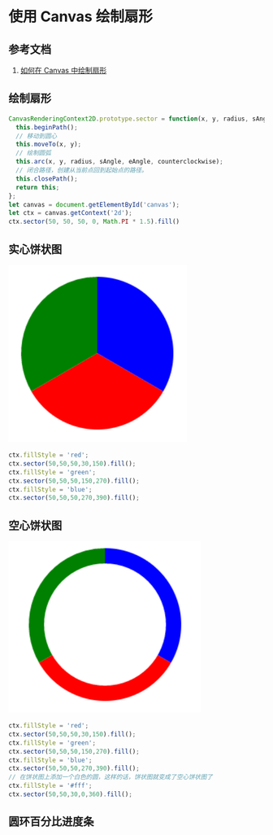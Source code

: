 # 使用 Canvas 绘制扇形

## 参考文档
1. [如何在 Canvas 中绘制扇形](http://www.clanfei.com/2014/12/1745.html)

## 绘制扇形
```js
CanvasRenderingContext2D.prototype.sector = function(x, y, radius, sAngle, eAngle, counterclockwise) {
  this.beginPath();
  // 移动到圆心
  this.moveTo(x, y);
  // 绘制圆弧
  this.arc(x, y, radius, sAngle, eAngle, counterclockwise);
  // 闭合路径，创建从当前点回到起始点的路径。
  this.closePath();
  return this;
};
let canvas = document.getElementById('canvas');
let ctx = canvas.getContext('2d');
ctx.sector(50, 50, 50, 0, Math.PI * 1.5).fill()
```

## 实心饼状图
![canvas-pie](../../images/canvas-pie.png)
```js
ctx.fillStyle = 'red';
ctx.sector(50,50,50,30,150).fill();
ctx.fillStyle = 'green';
ctx.sector(50,50,50,150,270).fill();
ctx.fillStyle = 'blue';
ctx.sector(50,50,50,270,390).fill();
```

## 空心饼状图
![canvas-pie](../../images/canvas-pie-2.png)
```js
ctx.fillStyle = 'red';
ctx.sector(50,50,50,30,150).fill();
ctx.fillStyle = 'green';
ctx.sector(50,50,50,150,270).fill();
ctx.fillStyle = 'blue';
ctx.sector(50,50,50,270,390).fill();
// 在饼状图上添加一个白色的圆，这样的话，饼状图就变成了空心饼状图了
ctx.fillStyle = '#fff';
ctx.sector(50,50,30,0,360).fill();
```

## 圆环百分比进度条




